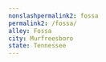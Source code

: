 ```yaml
---
﻿nonslashpermalink2: fossa
permalink2: /fossa/
alley: Fossa
city: Murfreesboro
state: Tennessee
---
```

